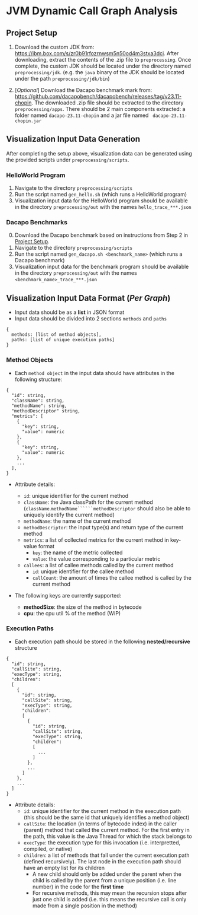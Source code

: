 # JVM Dynamic Call Graph Analysis



## Project Setup 

1. Download the custom JDK from: https://ibm.box.com/s/zr0b91rfozrnwsm5n50od4m3stxa3dci. After downloading, extract the contents of the .zip file to `preprocessing`. Once complete, the custom JDK should be located under the directory named `preprocessing/jdk`. (e.g. the `java` binary of the JDK should be located under the path `preprocessing/jdk/bin`)

2. [*Optional*] Download the Dacapo benchmark mark from: https://github.com/dacapobench/dacapobench/releases/tag/v23.11-chopin. 
The downloaded .zip file should be extracted to the directory `preprocessing/apps`. There should be 2 main components extracted: a folder named `dacapo-23.11-chopin` and a jar file named ` dacapo-23.11-chopin.jar`

## Visualization Input Data Generation

After completing the setup above, visualization data can be generated using the provided scripts under `preprocessing/scripts`.

### HelloWorld Program
1. Navigate to the directory `preprocessing/scripts`
2. Run the script named `gen_hello.sh` (which runs a HelloWorld program)
3. Visualization input data for the HelloWorld program should be available in the directory `preprocessing/out` with the names `hello_trace_***.json`

### Dacapo Benchmarks
0. Download the Dacapo benchmark based on instructions from Step 2 in [Project Setup](#project-setup-(optional)).
1. Navigate to the directory `preprocessing/scripts`
2. Run the script named `gen_dacapo.sh <benchmark_name>` (which runs a Dacapo benchmark)
3. Visualization input data for the benchmark program should be available in the directory `preprocessing/out` with the names `<benchmark_name>_trace_***.json`

## Visualization Input Data Format (*Per Graph*)
- Input data should be as a **list** in JSON format
- Input data should be divided into 2 sections ```methods``` and ```paths```
```
{
  methods: [list of method objects],
  paths: [list of unique execution paths]
}
```
### Method Objects
- Each ```method object``` in the input data should have attributes in the following structure:

```
{
  "id": string,
  "className": string,
  "methodName": string,
  "methodDescriptor" string,
  "metrics": [
    {
      "key": string,
      "value": numeric
    }, 
    {
      "key": string,
      "value": numeric
    },
    ...
  ],
}

```
- Attribute details:
  - ```id```: unique identifier for the current method
  - ```className```: the Java classPath for the current method (```className```.```methodName``````methodDescriptor``` should also be able to uniquely identify the current method)
  - ```methodName```: the name of the current method
  - ```methodDescriptor```: the input type(s) and return type of the current method
  - ```metrics```: a list of collected metrics for the current method in key-value format
    - ```key```: the name of the metric collected 
    - ```value```: the value corresponding to a particular metric  
  - ```callees```: a list of callee methods called by the current method
    - ```id```: unique identifier for the callee method
    - ```callCount```: the amount of times the callee method is called by the current method

- The following keys are currently supported:
  - **methodSize**: the size of the method in bytecode
  - **cpu**: the cpu util % of the method (WIP)

### Execution Paths
- Each execution path should be stored in the following **nested/recursive** structure
```
{
  "id": string,
  "callSite": string,
  "execType": string,
  "children": 
  [
    {
      "id": string,
      "callSite": string,
      "execType": string,
      "children": 
      [
        {
          "id": string,
          "callSite": string,
          "execType": string,
          "children": 
          [
            ...
          ]
        },
        ...
      ]
    },
    ...
  ]
}

```
- Attribute details:
  - ```id```: unique identifier for the current method in the execution path (this should be the same id that uniquely identifies a method object)
  - ```callSite```: the location (in terms of bytecode index) in the caller (parent) method that called the current method. For the first entry in the path, this value is the Java Thread for which the stack belongs to
  - ```execType```: the execution type for this invocation (i.e. interpretted, compiled, or native)
  - ```children```: a list of methods that fall under the current execution path (defined recursively). The last node in the execution path should have an empty list for its children
    - A new child should only be added under the parent when the child is called by the parent from a unique position (i.e. line number) in the code for the **first time**
    - For recursive methods, this may mean the recursion stops after just one child is added (i.e. this means the recursive call is only made from a single position in the method)


